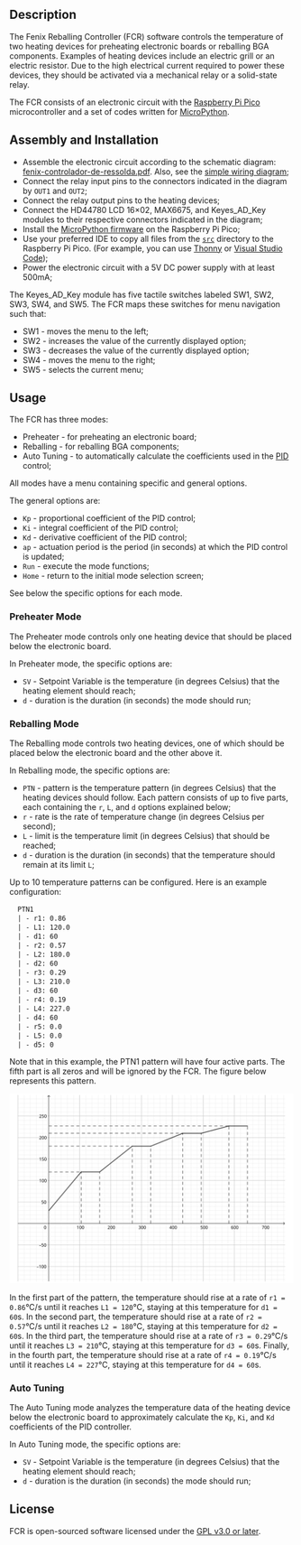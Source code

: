 ## Description

The Fenix Reballing Controller (FCR) software controls the temperature of two heating devices for preheating electronic boards or reballing BGA components. Examples of heating devices include an electric grill or an electric resistor. Due to the high electrical current required to power these devices, they should be activated via a mechanical relay or a solid-state relay.

The FCR consists of an electronic circuit with the [Raspberry Pi Pico](https://projects.raspberrypi.org/en/projects/getting-started-with-the-pico) microcontroller and a set of codes written for [MicroPython](https://www.micropython.org/).

## Assembly and Installation

  - Assemble the electronic circuit according to the schematic diagram: [fenix-controlador-de-ressolda.pdf](https://github.com/lcmaquino/fcr/tree/main/pcb/fenix-controlador-de-ressolda.pdf). Also, see the [simple wiring diagram](assets/fcr-simple-wiring.png);
  - Connect the relay input pins to the connectors indicated in the diagram by `OUT1` and `OUT2`;
  - Connect the relay output pins to the heating devices;
  - Connect the HD44780 LCD 16×02, MAX6675, and Keyes_AD_Key modules to their respective connectors indicated in the diagram;
  - Install the [MicroPython firmware](https://projects.raspberrypi.org/en/projects/getting-started-with-the-pico/3) on the Raspberry Pi Pico;
  - Use your preferred IDE to copy all files from the [`src`](https://github.com/lcmaquino/fcr/tree/main/src) directory to the Raspberry Pi Pico. (For example, you can use [Thonny](https://thonny.org/) or [Visual Studio Code](https://code.visualstudio.com/));
  - Power the electronic circuit with a 5V DC power supply with at least 500mA;

  The Keyes_AD_Key module has five tactile switches labeled SW1, SW2, SW3, SW4, and SW5. The FCR maps these switches for menu navigation such that:

  - SW1 - moves the menu to the left;
  - SW2 - increases the value of the currently displayed option;
  - SW3 - decreases the value of the currently displayed option;
  - SW4 - moves the menu to the right;
  - SW5 - selects the current menu;

## Usage

  The FCR has three modes:
  - Preheater - for preheating an electronic board;
  - Reballing - for reballing BGA components;
  - Auto Tuning - to automatically calculate the coefficients used in the [PID](https://en.wikipedia.org/wiki/Proportional-integral-derivative_controller) control;

  All modes have a menu containing specific and general options.

  The general options are:
  - `Kp` - proportional coefficient of the PID control;
  - `Ki` - integral coefficient of the PID control;
  - `Kd` - derivative coefficient of the PID control;
  - `ap` - actuation period is the period (in seconds) at which the PID control is updated;
  - `Run` - execute the mode functions;
  - `Home` - return to the initial mode selection screen;

  See below the specific options for each mode.

### Preheater Mode

  The Preheater mode controls only one heating device that should be placed below the electronic board.

  In Preheater mode, the specific options are:
  - `SV` - Setpoint Variable is the temperature (in degrees Celsius) that the heating element should reach;
  - `d` - duration is the duration (in seconds) the mode should run;

### Reballing Mode

  The Reballing mode controls two heating devices, one of which should be placed below the electronic board and the other above it.

  In Reballing mode, the specific options are:
  - `PTN` - pattern is the temperature pattern (in degrees Celsius) that the heating devices should follow. Each pattern consists of up to five parts, each containing the `r`, `L`, and `d` options explained below;
  - `r` - rate is the rate of temperature change (in degrees Celsius per second);
  - `L` - limit is the temperature limit (in degrees Celsius) that should be reached;
  - `d` - duration is the duration (in seconds) that the temperature should remain at its limit `L`;

  Up to 10 temperature patterns can be configured. Here is an example configuration:
```
  PTN1
  | - r1: 0.86
  | - L1: 120.0
  | - d1: 60
  | - r2: 0.57
  | - L2: 180.0
  | - d2: 60
  | - r3: 0.29
  | - L3: 210.0
  | - d3: 60
  | - r4: 0.19
  | - L4: 227.0
  | - d4: 60
  | - r5: 0.0
  | - L5: 0.0
  | - d5: 0
```

  Note that in this example, the PTN1 pattern will have four active parts. The fifth part is all zeros and will be ignored by the FCR. The figure below represents this pattern.

  ![Image of the graph representing the PTN1 pattern](https://github.com/lcmaquino/fcr/blob/main/assets/plot_ptn1.svg)

  In the first part of the pattern, the temperature should rise at a rate of `r1 = 0.86`°C/s until it reaches `L1 = 120`°C, staying at this temperature for `d1 = 60`s. In the second part, the temperature should rise at a rate of `r2 = 0.57`°C/s until it reaches `L2 = 180`°C, staying at this temperature for `d2 = 60`s. In the third part, the temperature should rise at a rate of `r3 = 0.29`°C/s until it reaches `L3 = 210`°C, staying at this temperature for `d3 = 60`s. Finally, in the fourth part, the temperature should rise at a rate of `r4 = 0.19`°C/s until it reaches `L4 = 227`°C, staying at this temperature for `d4 = 60`s.

### Auto Tuning

  The Auto Tuning mode analyzes the temperature data of the heating device below the electronic board to approximately calculate the `Kp`, `Ki`, and `Kd` coefficients of the PID controller.

  In Auto Tuning mode, the specific options are:
  - `SV` - Setpoint Variable is the temperature (in degrees Celsius) that the heating element should reach;
  - `d` - duration is the duration (in seconds) the mode should run;

## License

FCR is open-sourced software licensed under the [GPL v3.0 or later](https://github.com/lcmaquino/ccolab/blob/main/LICENSE).
